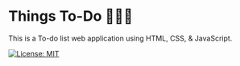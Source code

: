 # Things To-Do 🚀🚀🚀


This is a To-do list web application using HTML, CSS, & JavaScript.






[![License: MIT](https://img.shields.io/badge/License-MIT-yellow.svg)](https://opensource.org/licenses/MIT)
